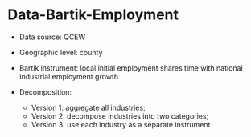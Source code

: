 # Data-Bartik-Employment

- Data source: QCEW

- Geographic level: county

- Bartik instrument: local initial employment shares time with national industrial employment growth 

- Decomposition: 
  - Version 1: aggregate all industries; 
  - Version 2: decompose industries into two categories; 
  - Version 3: use each industry as a separate instrument

